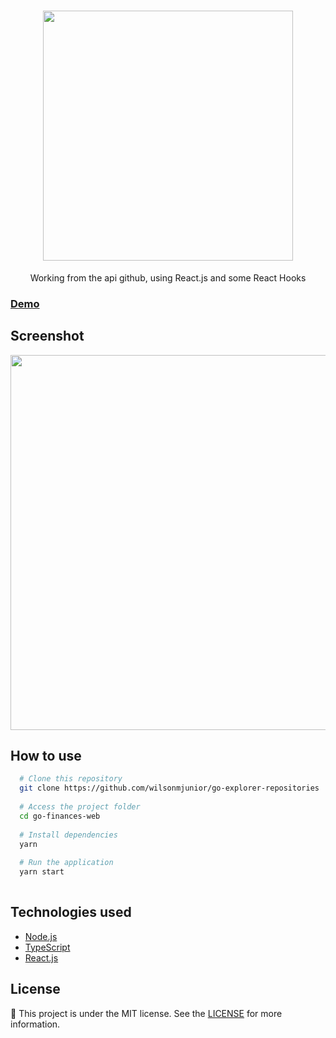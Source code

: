 <h1 align="center">
  <img src="https://go-explorer-repositories.vercel.app/static/media/logo.04f6798f.svg" width="400" />
</h1>

<p align="center">Working from the api github, using React.js and some React Hooks</p> 

### [Demo](https://go-explorer-repositories.vercel.app/)

## Screenshot

<img src="https://res.cloudinary.com/dhqnvbd52/image/upload/v1595974862/GoExplorerRepositories/git-explorer_ixfevw.png" width="600" />

## How to use

```bash
  # Clone this repository
  git clone https://github.com/wilsonmjunior/go-explorer-repositories
  
  # Access the project folder 
  cd go-finances-web
  
  # Install dependencies
  yarn 
  
  # Run the application
  yarn start
  
```

## Technologies used

- [Node.js](https://nodejs.org/en/)
- [TypeScript](https://www.typescriptlang.org/)
- [React.js](https://pt-br.reactjs.org/)

##  License

:memo: This project is under the MIT license. See the [LICENSE](https://github.com/wilsonmjunior/go-explorer-repositories/blob/master/LICENSE) for more information.
